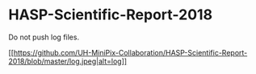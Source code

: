 # HASP-Scientific-Report-2018

Do not push log files.

[[https://github.com/UH-MiniPix-Collaboration/HASP-Scientific-Report-2018/blob/master/log.jpeg|alt=log]]
